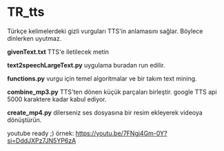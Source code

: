 # TR_tts
Türkçe kelimelerdeki gizli vurguları TTS'in anlamasını sağlar. Böylece dinlerken uyutmaz.  

**givenText.txt**
TTS'e iletilecek metin

**text2speechLargeText.py**
uygulama buradan run edilir.

**functions.py**
vurgu için temel algoritmalar ve bir takım text mining.

**combine_mp3.py**
TTS'ten dönen küçük parçaları birleştir. google TTS api 5000 karaktere kadar kabul ediyor. 

**create_mp4.py**
dilerseniz ses dosyasına bir resim ekleyerek videoya dönüştürün.

youtube ready ;) örnek: https://youtu.be/7FNgj4Gm-0Y?si=DddJXPz7JN5YP6zA 
